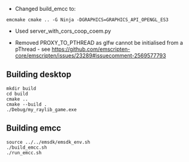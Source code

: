 

- Changed build_emcc to:

```
emcmake cmake .. -G Ninja -DGRAPHICS=GRAPHICS_API_OPENGL_ES3
```

- Used server_with_cors_coop_coem.py

- Removed PROXY_TO_PTHREAD as glfw cannot be initialised from a pThread - see https://github.com/emscripten-core/emscripten/issues/23289#issuecomment-2569577793


## Building desktop

```
mkdir build
cd build
cmake ..
cmake --build .
./Debug/my_raylib_game.exe
```

## Building emcc

```
source ../../emsdk/emsdk_env.sh
./build_emcc.sh
./run_emcc.sh

```